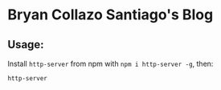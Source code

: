 # Bryan Collazo Santiago's Blog

## Usage:
Install `http-server` from npm with `npm i http-server -g`, then:

```
http-server
```
